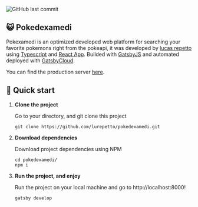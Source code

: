 ![GitHub last commit](https://img.shields.io/github/last-commit/lurepetto/pokedexamedi?logo=github)

## 😺 Pokedexamedi 
Pokexamedi is an optimized developed web platform for searching your favorite pokemons right from the pokeapi, it was developed by [lucas repetto](https://github.com/lurepetto)
using [Typescript](https://www.typescriptlang.org/docs/) and [React App](https://reactjs.org/docs/getting-started.html). Builded with [GatsbyJS](https://www.gatsbyjs.com/docs)
and automated deployed with [GatsbyCloud](https://www.gatsbyjs.com/products/cloud/).

You can find the production server [here](https://pokedexamedimain27500.gatsbyjs.io).

## 🚀 Quick start

1.  **Clone the project**

    Go to your directory, and git clone this project

    ```shell
    git clone https://github.com/lurepetto/pokedexamedi.git
    ```

2.  **Download dependencies**

    Download project dependencies using NPM

    ```shell
    cd pokedexamedi/
    npm i
    ```

3.  **Run the project, and enjoy**

    Run the project on your local machine and go to http://localhost:8000!

    ```shell
    gatsby develop
    ```
